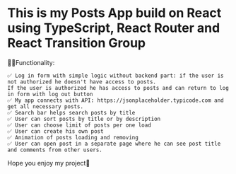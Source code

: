 # This is my Posts App build on React using TypeScript, React Router and React Transition Group

🧑‍💻Functionality:


    ✅ Log in form with simple logic without backend part: if the user is not authorized he doesn't have access to posts. 
    If the user is authorized he has access to posts and can return to log in form with log out button
    ✅ My app connects with API: https://jsonplaceholder.typicode.com and get all necessary posts.
    ✅ Search bar helps search posts by title
    ✅ User can sort posts by title or by description
    ✅ User can choose limit of posts per one load
    ✅ User can create his own post
    ✅ Animation of posts loading and removing
    ✅ User can open post in a separate page where he can see post title and comments from other users.

Hope you enjoy my project🙌
